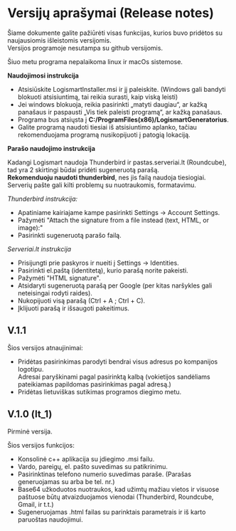 # __Versijų aprašymai (Release notes)__

Šiame dokumente galite pažiūrėti visas funkcijas, kurios buvo pridėtos su naujausiomis išleistomis versijomis.  
Versijos programoje nesutampa su github versijomis.

Šiuo metu programa nepalaikoma linux ir macOs sistemose.

__Naudojimosi instrukcija__  

* Atsisiūskite LogismartInstaller.msi ir jį paleiskite. (Windows gali bandyti blokuoti atsisiuntimą, tai reikia surasti, kaip viską leisti)
* Jei windows blokuoja, reikia pasirinkti „matyti daugiau“, ar kažką panašaus ir paspausti „Vis tiek paleisti programą“, ar kažką panašaus.
* Programa bus atsiųsta į __C:/ProgramFiles(x86)/LogismartGeneratorius__.
* Galite programą naudoti tiesiai iš atsisiuntimo aplanko, tačiau rekomenduojama programą nusikopijuoti į patogią lokaciją.

__Parašo naudojimo instrukcija__  

Kadangi Logismart naudoja Thunderbird ir pastas.serveriai.lt (Roundcube), tad yra 2 skirtingi būdai pridėti sugeneruotą parašą.  
__Rekomenduoju naudoti thunderbird__, nes jis failą naudoja tiesiogiai. Serverių pašte gali kilti problemų su nuotraukomis, formatavimu.  

_Thunderbird instrukcija:_  
* Apatiniame kairiajame kampe pasirinkti Settings -> Account Settings.
* Pažymėti "Attach the signature from a file instead (text, HTML, or image):"
* Pasirinkti sugeneruotą parašo failą.

_Serveriai.lt instrukcija_
* Prisijungti prie paskyros ir nueiti į Settings -> Identities.
* Pasirinkti el.paštą (identitetą), kurio parašą norite pakeisti.
* Pažymėti "HTML signature".
* Atsidaryti sugeneruotą parašą per Google (per kitas naršykles gali neteisingai rodyti raides).
* Nukopijuoti visą parašą (Ctrl + A ; Ctrl + C).
* Įklijuoti parašą ir išsaugoti pakeitimus.

## __V.1.1__

Šios versijos atnaujinimai:
* Pridėtas pasirinkimas parodyti bendrai visus adresus po kompanijos logotipu.  
    Adresai paryškinami pagal pasirinktą kalbą (vokietijos sandėliams pateikiamas papildomas pasirinkimas pagal adresą.)
* Pridėtas lietuviškas sutikimas programos diegimo metu.

## __V.1.0 (lt_1)__

Pirminė versija.

Šios versijos funkcijos:
* Konsolinė c++ aplikacija su įdiegimo .msi failu.
* Vardo, pareigų, el. pašto suvedimas su patikrinimu.
* Pasirinktinas telefono numerio suvedimas paraše. (Parašas generuojamas su arba be tel. nr.)
* Base64 užkoduotos nuotraukos, kad užimtų mažiau vietos ir visuose paštuose būtų atvaizduojamos vienodai (Thunderbird, Roundcube, Gmail, ir t.t.)
* Sugeneruojamas .html failas su parinktais parametrais ir iš karto paruoštas naudojimui.
